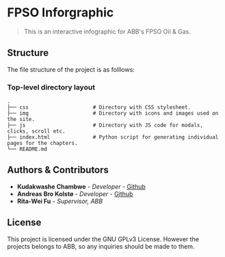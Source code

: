 
# FPSO Inforgraphic

> This is an interactive infographic for ABB's FPSO Oil & Gas.

## Structure

The file structure of the project is as folllows:

### Top-level directory layout
    .
    ├── css                     # Directory with CSS stylesheet.
    ├── img                     # Directory with icons and images used on the site.
    ├── js                      # Directory with JS code for modals, clicks, scroll etc.
    ├── index.html              # Python script for generating individual pages for the chapters.
    └── README.md

## Authors & Contributors

* **Kudakwashe Chambwe** - *Developer* - [Github](https://github.com/kudachambwe)
* **Andreas Bro Kolstø** - *Developer* - [Github](https://github.com/andrebk)
* **Rita-Wei Fu** - *Supervisor, ABB*

## License

This project is licensed under the GNU GPLv3 License. However the projects belongs to ABB,
so any inquiries should be made to them.
